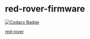 # red-rover-firmware

[![Codacy Badge](https://api.codacy.com/project/badge/Grade/0ab9eeb900b44ade8b8131eeec46bd4d)](https://www.codacy.com/app/snakes-in-the-box/red-rover-firmware?utm_source=github.com&utm_medium=referral&utm_content=sonyccd/red-rover-firmware&utm_campaign=badger)


[red-rover](https://goo.gl/photos/JA2Bs3yQsVTDEGhz6)
